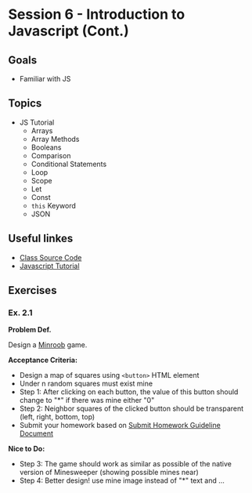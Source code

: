 # Session 6 - Introduction to Javascript (Cont.)
## Goals
* Familiar with JS

## Topics

* JS Tutorial
  * Arrays
  * Array Methods
  * Booleans
  * Comparison
  * Conditional Statements
  * Loop
  * Scope
  * Let
  * Const
  * `this` Keyword
  * JSON


## Useful linkes
- [Class Source Code](https://github.com/zahrakbri/react-class/blob/Session-6/)
- [Javascript Tutorial](https://www.w3schools.com/js/default.asp)

## Exercises

### Ex. 2.1

**Problem Def.**

Design a [Minroob](https://en.wikipedia.org/wiki/Minesweeper_(video_game)) game.

**Acceptance Criteria:**
* Design a map of squares using `<button>` HTML element
* Under n random squares must exist mine
* Step 1: After clicking on each button, the value of this button should change to "*" if there was mine either "0"
* Step 2: Neighbor squares of the clicked button should be transparent (left, right, bottom, top)
* Submit your homework based on [Submit Homework Guideline Document](https://github.com/zahrakbri/react-class#submit-homeworks-guideline)

**Nice to Do:**
* Step 3: The game should work as similar as possible of the native version of Minesweeper (showing possible mines near)
* Step 4: Better design! use mine image instead of "*" text and ...


